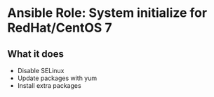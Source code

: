 # Ansible Role: System initialize for RedHat/CentOS 7

## What it does

- Disable SELinux
- Update packages with yum
- Install extra packages
